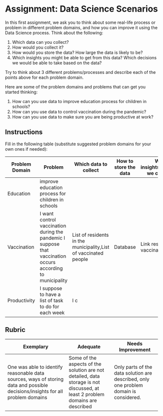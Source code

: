 # Assignment: Data Science Scenarios

In this first assignment, we ask you to think about some real-life process or problem in different problem domains, and how you can improve it using the Data Science process. Think about the following:

1. Which data can you collect?
1. How would you collect it?
1. How would you store the data? How large the data is likely to be?
1. Which insights you might be able to get from this data? Which decisions we would be able to take based on the data?

Try to think about 3 different problems/processes and describe each of the points above for each problem domain.

Here are some of the problem domains and problems that can get you started thinking:

1. How can you use data to improve education process for children in schools?
1. How can you use data to control vaccination during the pandemic?
1. How can you use data to make sure you are being productive at work?
## Instructions

Fill in the following table (substitute suggested problem domains for your own ones if needed):

| Problem Domain | Problem | Which data to collect | How to store the data | Which insights/decisions we can make | 
|----------------|---------|-----------------------|-----------------------|--------------------------------------|
| Education |improve education process for children in schools | | | |
| Vaccination |I want control vaccination during the pandemic I suppose that vaccination occurs according to municipality|List of residents in the municipality,List of vaccinated people  |Database | Link residents with vaccinated people|
| Productivity |I suppose to have a list of task to do for each week | I c | | |

## Rubric

Exemplary | Adequate | Needs Improvement
--- | --- | -- |
One was able to identify reasonable data sources, ways of storing data and possible decisions/insights for all problem domains | Some of the aspects of the solution are not detailed, data storage is not discussed, at least 2 problem domains are described | Only parts of the data solution are described, only one problem domain is considered.
